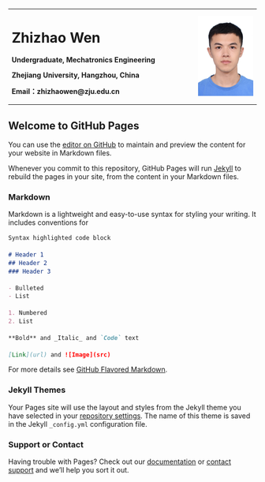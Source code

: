 <div>
<table border = "0">
  <tr>
    <td width="75%">
      <h1>Zhizhao Wen</h1>
      <p><b>Undergraduate, Mechatronics Engineering</b></p>
      <p><b>Zhejiang University, Hangzhou, China</b></p>
      <p><b>Email：zhizhaowen@zju.edu.cn</b></p>
    </td>
    <td width="25%">
      <img src="/pic.jpg" width="100%">      
    </td>
  </tr>
</table>
</div>

## Welcome to GitHub Pages

You can use the [editor on GitHub](https://github.com/WindsorWZZ/WindsorWZZ.github.io/edit/master/README.md) to maintain and preview the content for your website in Markdown files.

Whenever you commit to this repository, GitHub Pages will run [Jekyll](https://jekyllrb.com/) to rebuild the pages in your site, from the content in your Markdown files.

### Markdown

Markdown is a lightweight and easy-to-use syntax for styling your writing. It includes conventions for

```markdown
Syntax highlighted code block

# Header 1
## Header 2
### Header 3

- Bulleted
- List

1. Numbered
2. List

**Bold** and _Italic_ and `Code` text

[Link](url) and ![Image](src)
```

For more details see [GitHub Flavored Markdown](https://guides.github.com/features/mastering-markdown/).

### Jekyll Themes

Your Pages site will use the layout and styles from the Jekyll theme you have selected in your [repository settings](https://github.com/WindsorWZZ/WindsorWZZ.github.io/settings). The name of this theme is saved in the Jekyll `_config.yml` configuration file.

### Support or Contact

Having trouble with Pages? Check out our [documentation](https://help.github.com/categories/github-pages-basics/) or [contact support](https://github.com/contact) and we’ll help you sort it out.
